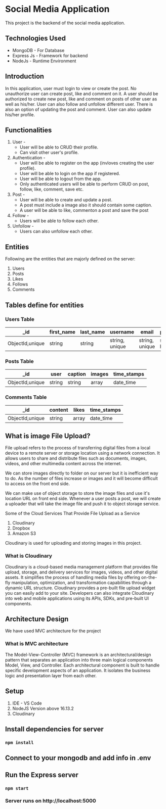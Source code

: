 
# Social Media Application
This project is the backend of the social media application.

## Technologies Used
- MongoDB - For Database
- Express Js - Framework for backend
- NodeJs - Runtime Environment

## Introduction

In this application, user must login to view or create the post. No unauthorize user can create post, like and comment on it. A user should be authorized to create new post, like and comment on posts of other user as well as his/her. User can also follow and unfollow different user. There is also an option of updating the post and comment. User can also update his/her profile. 

## Functionalities 

1. User - 
    * User will be able to CRUD their profile.
    * Can visit other user's profile.
2. Authentication - 
    * User will be able to register on the app (invloves creating the user profile).
    * User will be able to login on the app if registered.
    * User will be able to logout from the app.
    * Only authenticated users will be able to perform CRUD on post, follow, like, comment, save etc.
3. Post - 
    * User will be able to create and update a post.
    * A post must include a image also it should contain some caption.
    * A user will be able to like, commenton a post and save the post
4. Follow -
    * Users will be able to follow each other.
5. Unfollow -
    * Users can also unfollow each other.

 
## Entities 
Following are the entities that are majorly defined on the server:
1. Users
2. Posts
3. Likes
4. Follows
5. Comments

## Tables define for entities

### Users Table

|_id|first_name|last_name|username|email|password|gender|time_stamp|
|---|---|---|---|---|---|---|---|
|ObjectId,unique|string|string|string, unique|string, unique|string, hashed|string|date_time|

### Posts Table

|_id|user|caption|images|time_stamps|
|---|---|---|---|---|
|ObjectId,unique|string|string|array|date_time|

### Comments Table

|_id|content|likes|time_stamps|
|---|---|---|---|
|ObjectId,unique|string|array|date_time|



## What is image File Upload?
File upload refers to the process of transferring digital files from a local device to a remote server or storage location using a network connection. It allows users to share and distribute files such as documents, images, videos, and other multimedia content across the internet.

We can store images directly to folder on our server but it is inefficient way to do. As the number of files increase or images and it will become difficult to access on the front end side.

We can make use of object storage to store the image files and use it's location URL on front end side. Whenever a user posts a post, we will create a uploader that will take the image file and push it to object storage service.

Some of the Cloud Services That Provide File Upload as a Service
1. Cloudinary
2. Dropbox
3. Amazon S3

Cloudinary is used for uploading and storing images in this project.

### What is Cloudinary 
Cloudinary is a cloud-based media management platform that provides file upload, storage, and delivery services for images, videos, and other digital assets. It simplifies the process of handling media files by offering on-the-fly manipulation, optimization, and transformation capabilities through a dynamic URL structure.
Cloudinary provides a pre-built file upload widget you can easily add to your site. Developers can also integrate Cloudinary into web and mobile applications using its APIs, SDKs, and pre-built UI components.

## Architecture Design
We have used MVC architecture for the project
### What is MVC architecture
The Model-View-Controller (MVC) framework is an architectural/design pattern that separates an application into three main logical components Model, View, and Controller. Each architectural component is built to handle specific development aspects of an application. It isolates the business logic and presentation layer from each other.

## Setup
1. IDE - VS Code
2. NodeJS Version above 16.13.2
3. Cloudinary 

## Install dependencies for server 
### `npm install`

## Connect to your mongodb and add info in .env

## Run the Express server
### `npm start`

### Server runs on http://localhost:5000 




